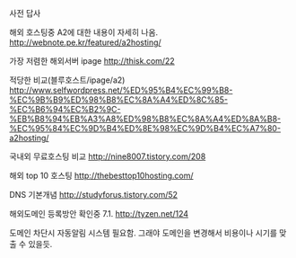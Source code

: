 사전 답사

해외 호스팅중 A2에 대한 내용이 자세히 나옴. http://webnote.pe.kr/featured/a2hosting/

가장 저렴한 해외서버 ipage http://thisk.com/22

적당한 비교(블루호스트/ipage/a2) http://www.selfwordpress.net/%ED%95%B4%EC%99%B8-%EC%9B%B9%ED%98%B8%EC%8A%A4%ED%8C%85-%EC%B6%94%EC%B2%9C-%EB%B8%94%EB%A3%A8%ED%98%B8%EC%8A%A4%ED%8A%B8-%EC%95%84%EC%9D%B4%ED%8E%98%EC%9D%B4%EC%A7%80-a2hosting/

국내외 무료호스팅 비교 http://nine8007.tistory.com/208

해외 top 10 호스팅 http://thebesttop10hosting.com/

DNS 기본개념 http://studyforus.tistory.com/52

해외도메인 등록방안 확인중 7.1. http://tyzen.net/124

도메인 차단시 자동알림 시스템 필요함. 그래야 도메인을 변경해서 비용이나 시기를 맞출 수 있을듯.





